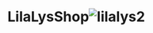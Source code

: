 # LilaLysShop![lilalys2](https://github.com/Jonathanbtq/LilaLysShop/assets/99287239/ab2f1e87-d664-474b-9880-51e9ca3bee0b)

